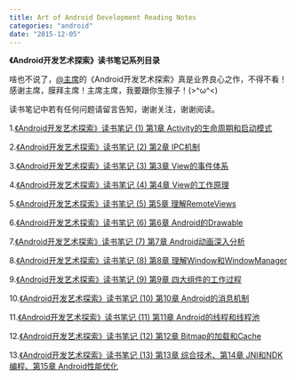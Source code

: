 ```yaml
---
title: Art of Android Development Reading Notes
categories: "android"
date: "2015-12-05"
---
```

**《Android开发艺术探索》读书笔记系列目录** <!--more-->

啥也不说了，[@主席](http://weibo.com/uc83018062)的《Android开发艺术探索》真是业界良心之作，不得不看！感谢主席，膜拜主席！主席主席，我要跟你生猴子！(>^ω^<)

读书笔记中若有任何问题请留言告知，谢谢关注，谢谢阅读。

1.[《Android开发艺术探索》读书笔记 (1) 第1章 Activity的生命周期和启动模式](/blog/2015/11/29/Art-of-Android-Development-Reading-Notes-1/)

2.[《Android开发艺术探索》读书笔记 (2) 第2章 IPC机制](/blog/2015/12/05/Art-of-Android-Development-Reading-Notes-2/)

3.[《Android开发艺术探索》读书笔记 (3) 第3章 View的事件体系](/blog/2015/12/01/Art-of-Android-Development-Reading-Notes-3/)

4.[《Android开发艺术探索》读书笔记 (4) 第4章 View的工作原理](/blog/2015/12/01/Art-of-Android-Development-Reading-Notes-4/)

5.[《Android开发艺术探索》读书笔记 (5) 第5章 理解RemoteViews](/blog/2015/12/01/Art-of-Android-Development-Reading-Notes-5/)

6.[《Android开发艺术探索》读书笔记 (6) 第6章 Android的Drawable](/blog/2015/11/30/Art-of-Android-Development-Reading-Notes-6/)

7.[《Android开发艺术探索》读书笔记 (7) 第7章 Android动画深入分析](/blog/2015/11/30/Art-of-Android-Development-Reading-Notes-7/)

8.[《Android开发艺术探索》读书笔记 (8) 第8章 理解Window和WindowManager](/blog/2015/12/04/Art-of-Android-Development-Reading-Notes-8/)

9.[《Android开发艺术探索》读书笔记 (9) 第9章 四大组件的工作过程](/blog/2015/12/05/Art-of-Android-Development-Reading-Notes-9/)

10.[《Android开发艺术探索》读书笔记 (10) 第10章 Android的消息机制](/blog/2015/12/04/Art-of-Android-Development-Reading-Notes-10/)

11.[《Android开发艺术探索》读书笔记 (11) 第11章 Android的线程和线程池](/blog/2015/12/03/Art-of-Android-Development-Reading-Notes-11/)

12.[《Android开发艺术探索》读书笔记 (12) 第12章 Bitmap的加载和Cache](/blog/2015/11/30/Art-of-Android-Development-Reading-Notes-12/)

13.[《Android开发艺术探索》读书笔记 (13) 第13章 综合技术、第14章 JNI和NDK编程、第15章 Android性能优化](/blog/2015/12/04/Art-of-Android-Development-Reading-Notes-13/)
